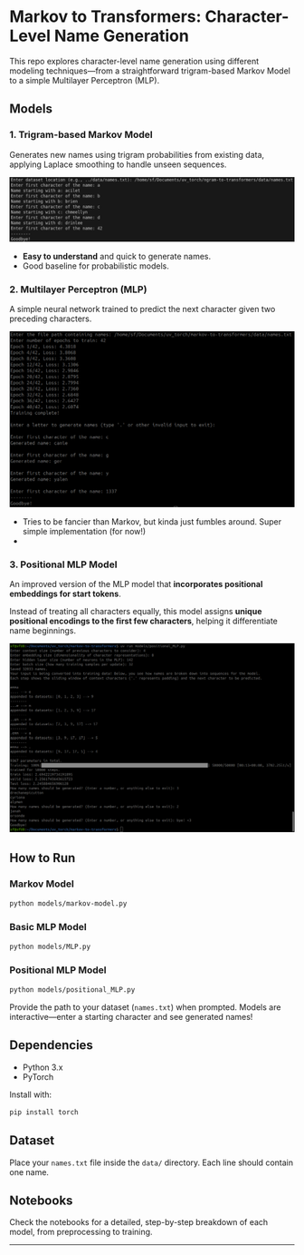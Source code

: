 # Markov to Transformers: Character-Level Name Generation

This repo explores character-level name generation using different modeling techniques—from a straightforward trigram-based Markov Model to a simple Multilayer Perceptron (MLP).

## Models

### 1. Trigram-based Markov Model

Generates new names using trigram probabilities from existing data, applying Laplace smoothing to handle unseen sequences.

![Markov Model Output](results/markov_model.png)

- **Easy to understand** and quick to generate names.
- Good baseline for probabilistic models.

### 2. Multilayer Perceptron (MLP)

A simple neural network trained to predict the next character given two preceding characters.

![MLP Model Output](results/mlp_model.png)

- Tries to be fancier than Markov, but kinda just fumbles around. Super simple implementation (for now!)
- 
### 3. Positional MLP Model

An improved version of the MLP model that **incorporates positional embeddings for start tokens**.

Instead of treating all characters equally, this model assigns **unique positional encodings to the first few characters**, helping it differentiate name beginnings.

![Positional MLP Model Output](results/positional_mlp.png)

## How to Run

### Markov Model
```bash
python models/markov-model.py
```

### Basic MLP Model
```bash
python models/MLP.py
```

### Positional MLP Model
```bash
python models/positional_MLP.py
```

Provide the path to your dataset (`names.txt`) when prompted. Models are interactive—enter a starting character and see generated names!

## Dependencies
- Python 3.x
- PyTorch

Install with:

```bash
pip install torch
```

## Dataset

Place your `names.txt` file inside the `data/` directory. Each line should contain one name.

## Notebooks
Check the notebooks for a detailed, step-by-step breakdown of each model, from preprocessing to training.

---
